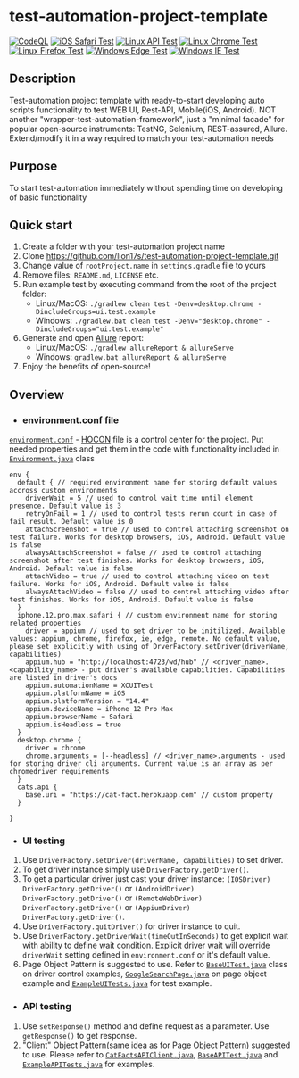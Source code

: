 # test-automation-project-template

[![CodeQL](https://github.com/lion17s/test-automation-project-template/actions/workflows/codeql-analysis.yml/badge.svg?branch=main)](https://github.com/lion17s/test-automation-project-template/actions/workflows/codeql-analysis.yml)
[![iOS Safari Test](https://github.com/lion17s/test-automation-project-template/actions/workflows/ios-safari-test.yml/badge.svg?branch=main)](https://github.com/lion17s/test-automation-project-template/actions/workflows/ios-safari-test.yml)
[![Linux API Test](https://github.com/lion17s/test-automation-project-template/actions/workflows/linux-api-test.yml/badge.svg?branch=main)](https://github.com/lion17s/test-automation-project-template/actions/workflows/linux-api-test.yml)
[![Linux Chrome Test](https://github.com/lion17s/test-automation-project-template/actions/workflows/linux-chrome-test.yml/badge.svg?branch=main)](https://github.com/lion17s/test-automation-project-template/actions/workflows/linux-chrome-test.yml)
[![Linux Firefox Test](https://github.com/lion17s/test-automation-project-template/actions/workflows/linux-firefox-test.yml/badge.svg?branch=main)](https://github.com/lion17s/test-automation-project-template/actions/workflows/linux-firefox-test.yml)
[![Windows Edge Test](https://github.com/lion17s/test-automation-project-template/actions/workflows/windows-edge-test.yml/badge.svg?branch=main)](https://github.com/lion17s/test-automation-project-template/actions/workflows/windows-edge-test.yml)
[![Windows IE Test](https://github.com/lion17s/test-automation-project-template/actions/workflows/windows-ie-test.yml/badge.svg?branch=main)](https://github.com/lion17s/test-automation-project-template/actions/workflows/windows-ie-test.yml)


## Description
Test-automation project template with ready-to-start developing auto scripts functionality to test WEB UI, Rest-API, Mobile(iOS, Android). NOT another "wrapper-test-automation-framework", just a "minimal facade" for popular open-source instruments: TestNG, Selenium, REST-assured, Allure. Extend/modify it in a way required to match your test-automation needs

## Purpose
To start test-automation immediately without spending time on developing of basic functionality

## Quick start
1. Create a folder with your test-automation project name
2. Clone https://github.com/lion17s/test-automation-project-template.git
3. Change value of `rootProject.name` in `settings.gradle` file to yours
4. Remove files: `README.md`, `LICENSE` etc.
5. Run example test by executing command from the root of the project folder:
    * Linux/MacOS: `./gradlew clean test -Denv=desktop.chrome -DincludeGroups=ui.test.example`
    * Windows: `./gradlew.bat clean test -Denv="desktop.chrome" -DincludeGroups="ui.test.example"`
6. Generate and open [Allure](https://docs.qameta.io/allure/) report:
    * Linux/MacOS: `./gradlew allureReport & allureServe`
    * Windows: `gradlew.bat allureReport & allureServe`
7. Enjoy the benefits of open-source!

## Overview

* ### environment.conf file

[`environment.conf`](https://github.com/lion17s/test-automation-project-template/blob/main/src/test/resources/environment.conf) - [HOCON](https://github.com/lightbend/config) file is a control center for the project. Put needed properties and get them in the code with functionality included in [`Environment.java`](https://github.com/lion17s/test-automation-project-template/blob/main/src/main/java/com/ta/core/env/Environment.java) class
```
env {
  default { // required environment name for storing default values accross custom environments
    driverWait = 5 // used to control wait time until element presence. Default value is 3
    retryOnFail = 1 // used to control tests rerun count in case of fail result. Default value is 0
    attachScreenshot = true // used to control attaching screenshot on test failure. Works for desktop browsers, iOS, Android. Default value is false
    alwaysAttachScreenshot = false // used to control attaching screenshot after test finishes. Works for desktop browsers, iOS, Android. Default value is false
    attachVideo = true // used to control attaching video on test failure. Works for iOS, Android. Default value is false
    alwaysAttachVideo = false // used to control attaching video after test finishes. Works for iOS, Android. Default value is false
  }
  iphone.12.pro.max.safari { // custom environment name for storing related properties
    driver = appium // used to set driver to be initilized. Available values: appium, chrome, firefox, ie, edge, remote. No default value, please set explicitly with using of DrverFactory.setDriver(driverName, capabilities)
    appium.hub = "http://localhost:4723/wd/hub" // <driver_name>.<capability_name> - put driver's available capabilities. Capabilities are listed in driver's docs
    appium.automationName = XCUITest
    appium.platformName = iOS
    appium.platformVersion = "14.4"
    appium.deviceName = iPhone 12 Pro Max
    appium.browserName = Safari
    appium.isHeadless = true
  }
  desktop.chrome {
    driver = chrome
    chrome.arguments = [--headless] // <driver_name>.arguments - used for storing driver cli arguments. Current value is an array as per chromedriver requirements
  }
  cats.api {
    base.uri = "https://cat-fact.herokuapp.com" // custom property
  }

}
```

* ### UI testing
1. Use `DriverFactory.setDriver(driverName, capabilities)` to set driver.
2. To get driver instance simply use `DriverFactory.getDriver()`. 
3. To get a particular driver just cast your driver instance: `(IOSDriver) DriverFactory.getDriver()` or `(AndroidDriver) DriverFactory.getDriver()` or `(RemoteWebDriver) DriverFactory.getDriver()` or `(AppiumDriver) DriverFactory.getDriver()`.
4. Use `DriverFactory.quitDriver()` for driver instance to quit.
5. Use `DriverFactory.getDriverWait(timeOutInSeconds)` to get explicit wait with ability to define wait condition. Explicit driver wait will override `driverWait` setting defined in `environment.conf` or it's default value.
6. Page Object Pattern is suggested to use. Refer to [`BaseUITest.java`](https://github.com/lion17s/test-automation-project-template/blob/main/src/test/java/testng/BaseUITest.java) class on driver control examples, [`GoogleSearchPage.java`](https://github.com/lion17s/test-automation-project-template/blob/main/src/main/java/example/ui/pages/GoogleSearchPage.java) on page object example and [`ExampleUITests.java`](https://github.com/lion17s/test-automation-project-template/blob/main/src/test/java/testng/example/ExampleUITests.java) for test example.

* ### API testing
1. Use `setResponse()` method and define request as a parameter. Use `getResponse()` to get response.
2. "Client" Object Pattern(same idea as for Page Object Pattern) suggested to use. Please refer to [`CatFactsAPIClient.java`](https://github.com/lion17s/test-automation-project-template/blob/main/src/main/java/example/api/clients/CatFactsAPIClient.java), [`BaseAPITest.java`](https://github.com/lion17s/test-automation-project-template/blob/main/src/test/java/testng/BaseAPITest.java) and [`ExampleAPITests.java`](https://github.com/lion17s/test-automation-project-template/blob/main/src/test/java/testng/example/ExampleAPITests.java) for examples.

